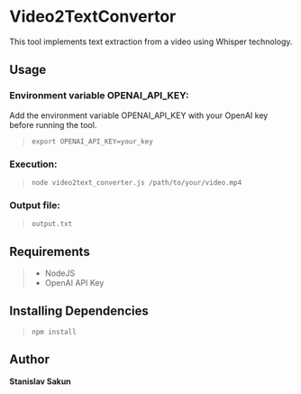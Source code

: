 # Video2TextConvertor

This tool implements text extraction from a video using Whisper technology.

## Usage

### Environment variable OPENAI_API_KEY:
Add the environment variable OPENAI_API_KEY with your OpenAI key before running the tool.
> `export OPENAI_API_KEY=your_key`
### Execution:
> `node video2text_converter.js /path/to/your/video.mp4`
### Output file:
> `output.txt`

## Requirements
> - NodeJS
> - OpenAI API Key

## Installing Dependencies
> `npm install`

## Author
**Stanislav Sakun**
